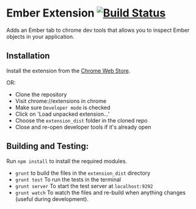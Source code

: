 Ember Extension [![Build Status](https://secure.travis-ci.org/tildeio/ember-extension.png?branch=master)](http://travis-ci.org/tildeio/ember-extension)
===============

Adds an Ember tab to chrome dev tools that allows you to inspect
Ember objects in your application.

Installation
------------

Install the extension from the [Chrome Web Store](https://chrome.google.com/webstore/detail/ember-inspector/bmdblncegkenkacieihfhpjfppoconhi).

OR:

- Clone the repository
- Visit chrome://extensions in chrome
- Make sure `Developer mode` is checked
- Click on 'Load unpacked extension...'
- Choose the `extension_dist` folder in the cloned repo
- Close and re-open developer tools if it's already open

Building and Testing:
--------------------

Run `npm install` to install the required modules.

- `grunt` to build the files in the `extension_dist` directory
- `grunt test` To run the tests in the terminal
- `grunt server` To start the test server at `localhost:9292`
- `grunt watch` To watch the files and re-build when anything changes (useful during development).


[s3-builds]: http://ember-extension.s3-website-us-east-1.amazonaws.com/
[latest-build]: http://ember-extension.s3-website-us-east-1.amazonaws.com/ember-extension-latest.zip

